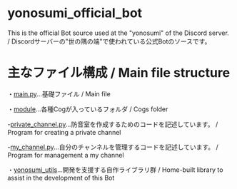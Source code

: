 # yonosumi_official_bot
This is the official Bot source used at the "yonosumi" of the Discord server. / Discordサーバーの"世の隅の端"で使われている公式Botのソースです。

# 主なファイル構成 / Main file structure

・[main.py](https://github.com/Saroniii/yonosumi_official_bot/blob/master/main.py)...基礎ファイル / Main file

・[module](https://github.com/Saroniii/yonosumi_official_bot/tree/master/module)...各種Cogが入っているフォルダ / Cogs folder

   -[private_channel.py](https://github.com/Saroniii/yonosumi_official_bot/blob/master/module/private_channel.py)...防音室を作成するためのコードを記述しています。 / Program for creating a private channel

   -[my_channel.py](https://github.com/Saroniii/yonosumi_official_bot/blob/master/module/my_channel.py)...自分のチャンネルを管理するコードを記述しています。 / Program for management a my channel

・[yonosumi_utils](https://github.com/Saroniii/yonosumi_official_bot/tree/master/yonosumi_utils)...開発を支援する自作ライブラリ群 / Home-built library to assist in the development of this Bot
